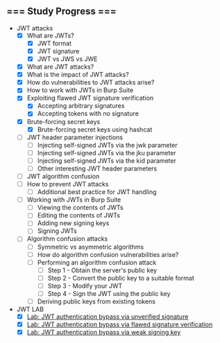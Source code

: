 ## === Study Progress ===
- JWT attacks
    - [X] What are JWTs?
    	- [X] JWT format
    	- [X] JWT signature
    	- [X] JWT vs JWS vs JWE
    - [X] What are JWT attacks?
    - [X] What is the impact of JWT attacks?
    - [X] How do vulnerabilities to JWT attacks arise?
    - [X] How to work with JWTs in Burp Suite
    - [X] Exploiting flawed JWT signature verification
    	- [X] Accepting arbitrary signatures
    	- [X] Accepting tokens with no signature
    - [X] Brute-forcing secret keys
    	- [X] Brute-forcing secret keys using hashcat
    - [ ] JWT header parameter injections
    	- [ ] Injecting self-signed JWTs via the jwk parameter
    	- [ ] Injecting self-signed JWTs via the jku parameter
    	- [ ] Injecting self-signed JWTs via the kid parameter
    	- [ ] Other interesting JWT header parameters
    - [ ] JWT algorithm confusion
    - [ ] How to prevent JWT attacks
    	- [ ] Additional best practice for JWT handling
    - [ ] Working with JWTs in Burp Suite
    	- [ ] Viewing the contents of JWTs
    	- [ ] Editing the contents of JWTs
    	- [ ] Adding new signing keys
    	- [ ] Signing JWTs
    - [ ] Algorithm confusion attacks
    	- [ ] Symmetric vs asymmetric algorithms
    	- [ ] How do algorithm confusion vulnerabilities arise?
    	- [ ] Performing an algorithm confusion attack
    	    - [ ] Step 1 - Obtain the server's public key
    	    - [ ] Step 2 - Convert the public key to a suitable format
    	    - [ ] Step 3 - Modify your JWT
    	    - [ ] Step 4 - Sign the JWT using the public key
    	- [ ] Deriving public keys from existing tokens

- JWT LAB
    - [X] [Lab: JWT authentication bypass via unverified signature](https://portswigger.net/web-security/jwt/lab-jwt-authentication-bypass-via-unverified-signature)
    - [X] [Lab: JWT authentication bypass via flawed signature verification](https://portswigger.net/web-security/jwt/lab-jwt-authentication-bypass-via-flawed-signature-verification)
    - [X] [Lab: JWT authentication bypass via weak signing key](https://portswigger.net/web-security/jwt/lab-jwt-authentication-bypass-via-weak-signing-key)

